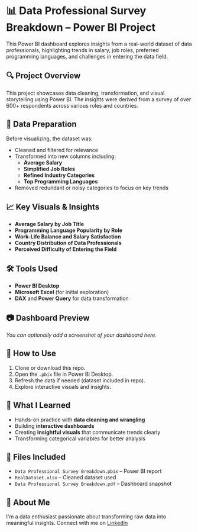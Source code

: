 # 📊 Data Professional Survey Breakdown – Power BI Project

This Power BI dashboard explores insights from a real-world dataset of data professionals, highlighting trends in salary, job roles, preferred programming languages, and challenges in entering the data field.

## 🔍 Project Overview
This project showcases data cleaning, transformation, and visual storytelling using Power BI. The insights were derived from a survey of over 600+ respondents across various roles and countries.

## 🧹 Data Preparation
Before visualizing, the dataset was:
- Cleaned and filtered for relevance
- Transformed into new columns including:
  - **Average Salary**
  - **Simplified Job Roles**
  - **Refined Industry Categories**
  - **Top Programming Languages**
- Removed redundant or noisy categories to focus on key trends

## 📈 Key Visuals & Insights
- **Average Salary by Job Title**
- **Programming Language Popularity by Role**
- **Work-Life Balance and Salary Satisfaction**
- **Country Distribution of Data Professionals**
- **Perceived Difficulty of Entering the Field**

## 🛠 Tools Used
- **Power BI Desktop**
- **Microsoft Excel** (for initial exploration)
- **DAX** and **Power Query** for data transformation

## 📷 Dashboard Preview

_You can optionally add a screenshot of your dashboard here._

## 🚀 How to Use
1. Clone or download this repo.
2. Open the `.pbix` file in Power BI Desktop.
3. Refresh the data if needed (dataset included in repo).
4. Explore interactive visuals and insights.

## 🧠 What I Learned
- Hands-on practice with **data cleaning and wrangling**
- Building **interactive dashboards**
- Creating **insightful visuals** that communicate trends clearly
- Transforming categorical variables for better analysis

## 📎 Files Included
- `Data Professional Survey Breakdown.pbix` – Power BI report
- `RealDataset.xlsx` – Cleaned dataset used
- `Data Professional Survey Breakdown.pdf` – Dashboard snapshot

## 💼 About Me
I'm a data enthusiast passionate about transforming raw data into meaningful insights. Connect with me on [LinkedIn](https://www.linkedin.com/in/shubham-bamane-16abaa219/) 
